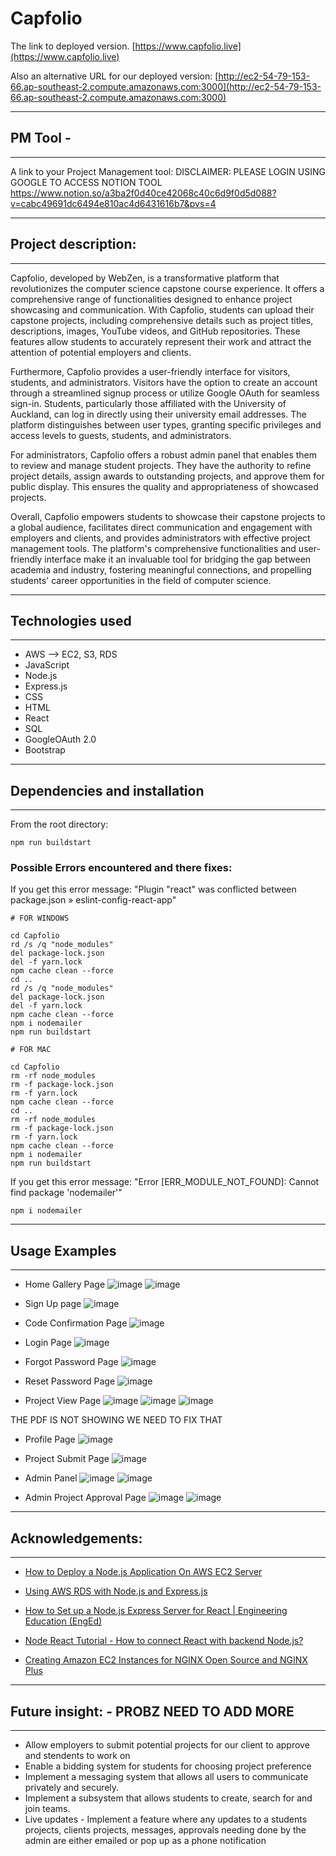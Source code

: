 
# Capfolio #

The link to deployed version. [https://www.capfolio.live](https://www.capfolio.live)

Also an alternative URL for our deployed version: [http://ec2-54-79-153-66.ap-southeast-2.compute.amazonaws.com:3000](http://ec2-54-79-153-66.ap-southeast-2.compute.amazonaws.com:3000)

---
## PM Tool -
---

A link to your Project Management tool: 
DISCLAIMER: PLEASE LOGIN USING GOOGLE TO ACCESS NOTION TOOL
https://www.notion.so/a3ba2f0d40ce42068c40c6d9f0d5d088?v=cabc49691dc6494e810ac4d6431616b7&pvs=4

---
## Project description: ##
---

Capfolio, developed by WebZen, is a transformative platform that revolutionizes the computer science capstone course experience. It offers a comprehensive range of functionalities designed to enhance project showcasing and communication. With Capfolio, students can upload their capstone projects, including comprehensive details such as project titles, descriptions, images, YouTube videos, and GitHub repositories. These features allow students to accurately represent their work and attract the attention of potential employers and clients.

Furthermore, Capfolio provides a user-friendly interface for visitors, students, and administrators. Visitors have the option to create an account through a streamlined signup process or utilize Google OAuth for seamless sign-in. Students, particularly those affiliated with the University of Auckland, can log in directly using their university email addresses. The platform distinguishes between user types, granting specific privileges and access levels to guests, students, and administrators.

For administrators, Capfolio offers a robust admin panel that enables them to review and manage student projects. They have the authority to refine project details, assign awards to outstanding projects, and approve them for public display. This ensures the quality and appropriateness of showcased projects.

Overall, Capfolio empowers students to showcase their capstone projects to a global audience, facilitates direct communication and engagement with employers and clients, and provides administrators with effective project management tools. The platform's comprehensive functionalities and user-friendly interface make it an invaluable tool for bridging the gap between academia and industry, fostering meaningful connections, and propelling students' career opportunities in the field of computer science.

---
## Technologies used ##
---

- AWS --> EC2, S3, RDS
- JavaScript
- Node.js
- Express.js
- CSS
- HTML
- React
- SQL
- GoogleOAuth 2.0
- Bootstrap

---
## Dependencies and installation ##
---

From the root directory:
```
npm run buildstart
```

### Possible Errors encountered and there fixes: ###

If you get this error message: "Plugin "react" was conflicted between package.json » eslint-config-react-app"
```
# FOR WINDOWS

cd Capfolio
rd /s /q "node_modules"
del package-lock.json
del -f yarn.lock
npm cache clean --force
cd ..
rd /s /q "node_modules"
del package-lock.json
del -f yarn.lock
npm cache clean --force
npm i nodemailer
npm run buildstart

# FOR MAC

cd Capfolio
rm -rf node_modules
rm -f package-lock.json
rm -f yarn.lock
npm cache clean --force
cd ..
rm -rf node_modules
rm -f package-lock.json
rm -f yarn.lock
npm cache clean --force
npm i nodemailer
npm run buildstart
```

If you get this error message: "Error [ERR_MODULE_NOT_FOUND]: Cannot find package 'nodemailer'"

```
npm i nodemailer
```

---
## Usage Examples ##
---

* Home Gallery Page
![image](https://github.com/uoa-compsci399-s1-2023/project-team-11/assets/48738772/c570e550-8b99-45d8-bcba-47ee42f1ee5b)
![image](https://github.com/uoa-compsci399-s1-2023/project-team-11/assets/48738772/1ed398e3-0276-4b38-ba96-9918b2bd047a)

* Sign Up page
![image](https://github.com/uoa-compsci399-s1-2023/project-team-11/assets/48738772/47edebf0-537b-4839-888a-b4dd71e5cc23)

* Code Confirmation Page 
![image](https://github.com/uoa-compsci399-s1-2023/project-team-11/assets/48738772/01e248e5-59d7-4270-a06b-c328816cb761)

* Login Page 
![image](https://github.com/uoa-compsci399-s1-2023/project-team-11/assets/48738772/48c2b271-7a26-453d-aa15-deb2196e6b0f)

* Forgot Password Page
![image](https://github.com/uoa-compsci399-s1-2023/project-team-11/assets/48738772/c37cf95f-96fd-4455-8ad3-7934beaa3ded)

* Reset Password Page
![image](https://github.com/uoa-compsci399-s1-2023/project-team-11/assets/48738772/b1c9ebd3-f795-4341-813b-1056121e0d89)

* Project View Page
![image](https://github.com/uoa-compsci399-s1-2023/project-team-11/assets/48738772/053bd933-c817-4a84-aaab-d6972c610604)
![image](https://github.com/uoa-compsci399-s1-2023/project-team-11/assets/48738772/1da0f5f8-4ff1-4ac7-aaf0-267448ec19e6)
![image](https://github.com/uoa-compsci399-s1-2023/project-team-11/assets/48738772/2787c81f-64c0-4e0c-b820-88241e285e1d)

THE PDF IS NOT SHOWING WE NEED TO FIX THAT

* Profile Page
![image](https://github.com/uoa-compsci399-s1-2023/project-team-11/assets/48738772/d96550af-8ed7-479d-ab05-9df23319619c)

* Project Submit Page
![image](https://github.com/uoa-compsci399-s1-2023/project-team-11/assets/48738772/be62a085-56a9-492d-974b-1dea6fa4fe38)

* Admin Panel 
![image](https://github.com/uoa-compsci399-s1-2023/project-team-11/assets/48738772/f7d8dde9-9e8e-4fe3-8db1-5b70a332b512)
![image](https://github.com/uoa-compsci399-s1-2023/project-team-11/assets/48738772/0f2340a8-021a-474b-be63-4ba2eed4db66)

* Admin Project Approval Page
![image](https://github.com/uoa-compsci399-s1-2023/project-team-11/assets/48738772/42dae11b-4014-468f-ab99-5a873389fef9)
![image](https://github.com/uoa-compsci399-s1-2023/project-team-11/assets/48738772/483eef1b-6fcb-4127-a0d2-41b1d9a0a4f6)

---
## Acknowledgements:
---

- [How to Deploy a Node.js Application On AWS EC2 Server](https://ourcodeworld.com/articles/read/977/how-to-deploy-a-node-js-application-on-aws-ec2-server)

- [Using AWS RDS with Node.js and Express.js](https://stackabuse.com/using-aws-rds-with-node-js-and-express-js/)

- [How to Set up a Node.js Express Server for React | Engineering Education (EngEd)](https://www.section.io/engineering-education/how-to-setup-nodejs-express-for-react/)

- [Node React Tutorial - How to connect React with backend Node.js?](https://codedamn.com/news/reactjs/how-to-connect-react-with-node-js)

- [Creating Amazon EC2 Instances for NGINX Open Source and NGINX Plus](https://docs.nginx.com/nginx/deployment-guides/amazon-web-services/ec2-instances-for-nginx/)


---
## Future insight: - PROBZ NEED TO ADD MORE ##
---

* Allow employers to submit potential projects for our client to approve and stendents to work on
* Enable a bidding system for students for choosing project preference
* Implement a messaging system that allows all users to communicate privately and securely.
* Implement a subsystem that allows students to create, search for and join teams. 
* Live updates - Implement a feature where any updates to a students projects, clients projects, messages, approvals needing done by the admin are either emailed or pop up as a phone notification








